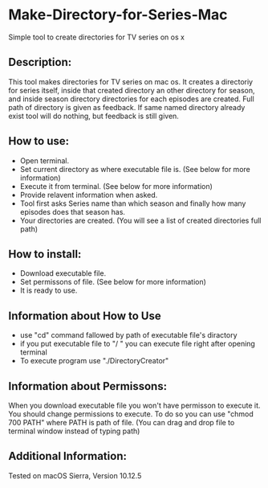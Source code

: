 # Make-Directory-for-Series-Mac
Simple tool to create directories for TV series on os x

Description:
------------
This tool makes directories for TV series on mac os. It creates a directoriy for series itself, inside that created directory an other directory for season, and inside season directory directories for each episodes are created. Full path of directory is given as feedback. If same named directory already exist tool will do nothing, but feedback is still given.

How to use:
-----------
* Open terminal.
* Set current directory as where executable file is. (See below for more information)
* Execute it from terminal. (See below for more information)
* Provide relavent information when asked.
* Tool first asks Series name than which season and finally how many episodes does that season has.
* Your directories are created. (You will see a list of created directories full path)

How to install:
---------------
* Download executable file.
* Set permissons of file. (See below for more information)
* It is ready to use.

Information about How to Use
----------------------------
* use "cd" command fallowed by path of executable file's diractory
* if you put executable file to "/ " you can execute file right after opening terminal
* To execute program use "./DirectoryCreator"

Information about Permissons:
-----------------------------
When you download executable file you won't have permisson to execute it. You should change permissions to execute. To do so you can use "chmod 700 PATH" where PATH is path of file. (You can drag and drop file to terminal window instead of typing path)

Additional Information:
-----------------------
Tested on macOS Sierra, Version 10.12.5
